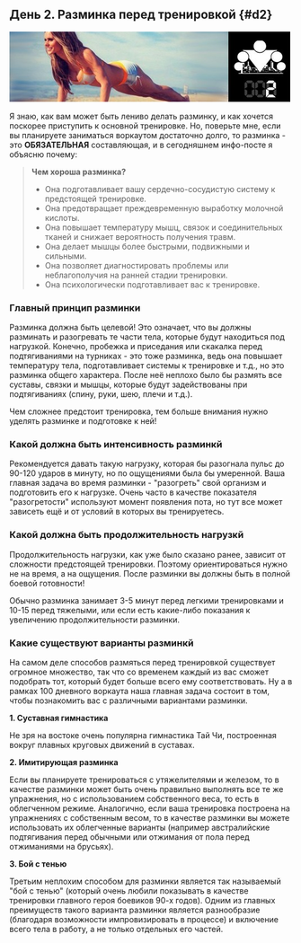 ## День 2. Разминка перед тренировкой {#d2}

![](src/img/2.jpg)

Я знаю, как вам может быть лениво делать разминку, и как хочется поскорее приступить к основной тренировке. Но, поверьте мне, если вы планируете заниматься воркаутом достаточно долго, то разминка - это **ОБЯЗАТЕЛЬНАЯ** составляющая, и в сегодняшнем инфо-посте я объясню почему: 

> **Чем хороша разминка?**
>
> - Она подготавливает вашу сердечно-сосудистую систему к предстоящей тренировке. 
> - Она предотвращает преждевременную выработку молочной кислоты. 
> - Она повышает температуру мышц, связок и соединительных тканей и снижает вероятность получения травм. 
> - Она делает мышцы более быстрыми, подвижными и сильными. 
> - Она позволяет диагностировать проблемы или неблагополучия на ранней стадии тренировки. 
> - Она психологически подготавливает вас к тренировке.

### Главный принцип разминки

Разминка должна быть целевой! Это означает, что вы должны разминать и разогревать те части тела, которые будут находиться под нагрузкой. Конечно, пробежка и приседания или скакалка перед подтягиваниями на турниках - это тоже разминка, ведь она повышает температуру тела, подготавливает системы к тренировке и т.д., но это разминка общего характера. После неё неплохо было бы размять все суставы, связки и мышцы, которые будут задействованы при подтягиваниях (спину, руки, шею, плечи и т.д.). 

Чем сложнее предстоит тренировка, тем больше внимания нужно уделять разминке и подготовке к ней! 

### Какой должна быть интенсивность разминкй

Рекомендуется давать такую нагрузку, которая бы разогнала пульс до 90-120 ударов в минуту, но по ощущениями была бы умеренной. Ваша главная задача во время разминки - "разогреть" свой организм и подготовить его к нагрузке. Очень часто в качестве показателя "разогретости" используют момент появления пота, но тут все может зависеть ещё и от условий в которых вы тренируетесь. 

### Какой должна быть продолжительность нагрузкй

Продолжительность нагрузки, как уже было сказано ранее, зависит от сложности предстоящей тренировки. Поэтому ориентироваться нужно не на время, а на ощущения. После разминки вы должны быть в полной боевой готовности! 

Обычно разминка занимает 3-5 минут перед легкими тренировками и 10-15 перед тяжелыми, или если есть какие-либо показания к увеличению продолжительности разминки. 

### Какие существуют варианты разминкй

На самом деле способов размяться перед тренировкой существует огромное множество, так что со временем каждый из вас сможет подобрать тот, который будет больше всего ему соответствовать. Ну а в рамках 100 дневного воркаута наша главная задача состоит в том, чтобы познакомить вас с различными вариантами разминки. 

**1. Суставная гимнастика** 

Не зря на востоке очень популярна гимнастика Тай Чи, построенная вокруг плавных круговых движений в суставах. 

**2. Имитирующая разминка** 

Если вы планируете тренироваться с утяжелителями и железом, то в качестве разминки может быть очень правильно выполнять все те же упражнения, но с использованием собственного веса, то есть в облегченном режиме. Аналогично, если ваша тренировка построена на упражнениях с собственным весом, то в качестве разминки вы можете использовать их облегченные варианты (например австралийские подтягивания перед обычными или отжимания от пола перед отжиманиями на брусьях). 

**3. Бой с тенью** 

Третьим неплохим способом для разминки является так называемый "бой с тенью" (который очень любили показывать в качестве тренировки главного героя боевиков 90-х годов). Одним из главных преимуществ такого варианта разминки является разнообразие (благодаря возможности импровизировать в процессе) и включение всего тела в работу, а не только отдельных его частей. 

